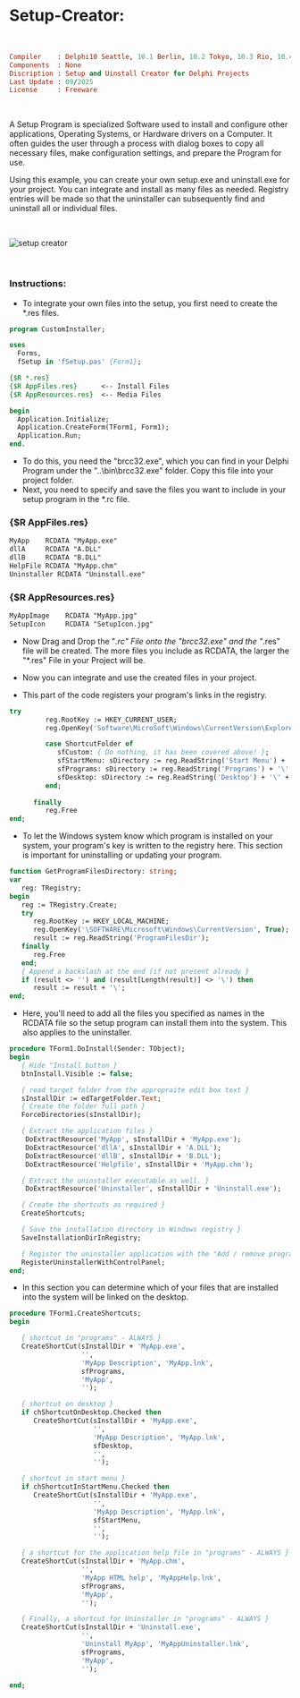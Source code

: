 # Setup-Creator:

</br>

```ruby
Compiler    : Delphi10 Seattle, 10.1 Berlin, 10.2 Tokyo, 10.3 Rio, 10.4 Sydney, 11 Alexandria, 12 Athens
Components  : None
Discription : Setup and Uinstall Creator for Delphi Projects
Last Update : 09/2025
License     : Freeware
```

</br>

A Setup Program is specialized Software used to install and configure other applications, Operating Systems, or Hardware drivers on a Computer. It often guides the user through a process with dialog boxes to copy all necessary files, make configuration settings, and prepare the Program for use.

Using this example, you can create your own setup.exe and uninstall.exe for your project. You can integrate and install as many files as needed. Registry entries will be made so that the uninstaller can subsequently find and uninstall all or individual files.

</br>

![setup creator](https://github.com/user-attachments/assets/a5a55469-b80a-4291-bed5-f997d8cc0ea7)

</br>

### Instructions:
* To integrate your own files into the setup, you first need to create the *.res files.

```pascal
program CustomInstaller;

uses
  Forms,
  fSetup in 'fSetup.pas' {Form1};

{$R *.res}
{$R AppFiles.res}      <-- Install Files
{$R AppResources.res}  <-- Media Files

begin
  Application.Initialize;
  Application.CreateForm(TForm1, Form1);
  Application.Run;
end.
```

* To do this, you need the "brcc32.exe", which you can find in your Delphi Program under the "..\bin\brcc32.exe" folder. Copy this file into your project folder.
* Next, you need to specify and save the files you want to include in your setup program in the *.rc file.


### {$R AppFiles.res}
```pascal
MyApp    RCDATA "MyApp.exe"
dllA     RCDATA "A.DLL"
dllB     RCDATA "B.DLL"
HelpFile RCDATA "MyApp.chm"
Uninstaller RCDATA "Uninstall.exe"
```

### {$R AppResources.res}
```pascal
MyAppImage    RCDATA "MyApp.jpg"
SetupIcon     RCDATA "SetupIcon.jpg"
```

* Now Drag and Drop the "*.rc" File onto the "brcc32.exe" and the "*.res" file will be created. The more files you include as RCDATA, the larger the "*.res" File in your Project will be.
* Now you can integrate and use the created files in your project.

* This part of the code registers your program's links in the registry.
```pascal
try
         reg.RootKey := HKEY_CURRENT_USER;
         reg.OpenKey('Software\MicroSoft\Windows\CurrentVersion\Explorer\Shell Folders', false);

         case ShortcutFolder of
            sfCustom: { Do nothing, it has been covered above! };
            sfStartMenu: sDirectory := reg.ReadString('Start Menu') + '\' + sShortcutFolder;
            sfPrograms: sDirectory := reg.ReadString('Programs') + '\' + sShortcutFolder;
            sfDesktop: sDirectory := reg.ReadString('Desktop') + '\' + sShortcutFolder;
         end;
         
      finally
         reg.Free
end;
```

* To let the Windows system know which program is installed on your system, your program's key is written to the registry here. This section is important for uninstalling or updating your program.

```pascal
function GetProgramFilesDirectory: string;
var
   reg: TRegistry;
begin
   reg := TRegistry.Create;
   try
      reg.RootKey := HKEY_LOCAL_MACHINE;
      reg.OpenKey('\SOFTWARE\Microsoft\Windows\CurrentVersion', True);
      result := reg.ReadString('ProgramFilesDir');
   finally
      reg.Free
   end;
   { Append a backslash at the end (if not present already }
   if (result <> '') and (result[Length(result)] <> '\') then
      result := result + '\';
end;
```

* Here, you'll need to add all the files you specified as names in the RCDATA file so the setup program can install them into the system. This also applies to the uninstaller.

```pascal
procedure TForm1.DoInstall(Sender: TObject);
begin
   { Hide "Install button }
   btnInstall.Visible := false;

   { read target folder from the appropraite edit box text }
   sInstallDir := edTargetFolder.Text;
   { Create the folder full path } 
   ForceDirectories(sInstallDir);

   { Extract the application files }
	DoExtractResource('MyApp', sInstallDir + 'MyApp.exe');
	DoExtractResource('dllA', sInstallDir + 'A.DLL');
	DoExtractResource('dllB', sInstallDir + 'B.DLL');
	DoExtractResource('Helpfile', sInstallDir + 'MyApp.chm');

   { Extract the uninstaller executable as well. }
	DoExtractResource('Uninstaller', sInstallDir + 'Uninstall.exe');

   { Create the shortcuts as required }
   CreateShortcuts;

   { Save the installation directory in Windows registry }
   SaveInstallationDirInRegistry;

   { Register the uninstaller application with the "Add / remove programs" in Control Panel }
   RegisterUninstallerWithControlPanel; 
end;
```

* In this section you can determine which of your files that are installed into the system will be linked on the desktop.

```pascal
procedure TForm1.CreateShortcuts;
begin

   { shortcut in "programs" - ALWAYS }
   CreateShortCut(sInstallDir + 'MyApp.exe',
                  '',
                  'MyApp Description', 'MyApp.lnk',
                  sfPrograms,
                  'MyApp',
                  '');

   { shortcut on desktop }
   if chShortcutOnDesktop.Checked then
      CreateShortCut(sInstallDir + 'MyApp.exe',
                     '',
                     'MyApp Description', 'MyApp.lnk',
                     sfDesktop,
                     '',
                     '');

   { shortcut in start menu }
   if chShortcutInStartMenu.Checked then
      CreateShortCut(sInstallDir + 'MyApp.exe',
                     '',
                     'MyApp Description', 'MyApp.lnk',
                     sfStartMenu,
                     '',
                     '');

   { a shortcut for the application help file in "programs" - ALWAYS }
   CreateShortCut(sInstallDir + 'MyApp.chm',
                  '',
                  'MyApp HTML help', 'MyAppHelp.lnk',
                  sfPrograms,
                  'MyApp',
                  '');

   { Finally, a shortcut for Uninstaller in "programs" - ALWAYS }
   CreateShortCut(sInstallDir + 'Uninstall.exe',
                  '',
                  'Uninstall MyApp', 'MyAppUninstaller.lnk',
                  sfPrograms,
                  'MyApp',
                  '');

end;
```

